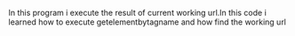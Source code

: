 In this program i execute the result of current working url.In this code i learned how to execute getelementbytagname and how find the working url
